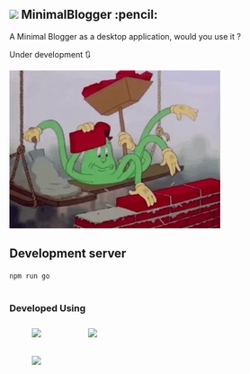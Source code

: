 <!-- ![minBlogger logo](src/assets/minBlogger-grey.ico) -->
<h2> <img src="src/assets/minBlogger-grey.ico" width="48">  MinimalBlogger :pencil: </h2>
<!-- <img src="src/assets/minBlogger-logo.svg" style="margin:10px 40px;" height="80"> -->


 A Minimal Blogger as a desktop application, would you use it ?

Under development 🔃

![under development](src/assets/giphy.gif)

## Development server
`
npm run go
`
<br>
<br>

### Developed Using
<div style="text-align:centaer;">


<img src="https://nodejs.org/static/images/logos/nodejs-new-pantone-black.svg" style="margin:10px 40px;" height="80">

<img src="https://angular.io/assets/images/logos/angularjs/AngularJS-Shield.svg" style="margin:10px 40px" height="80">

</div>
<div style="text-align:centaer;">

<img src="https://electronjs.org/images/electron-logo.svg" style="margin:20px 40px" height="50">
</div>
